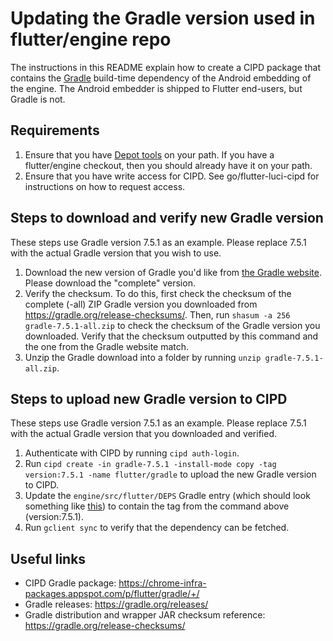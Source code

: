 # Updating the Gradle version used in flutter/engine repo

The instructions in this README explain how to create a CIPD package that
contains the [Gradle](https://gradle.org/) build-time dependency of the Android
embedding of the engine. The Android embedder is shipped to Flutter end-users,
but Gradle is not.

## Requirements

1. Ensure that you have
   [Depot tools](http://commondatastorage.googleapis.com/chrome-infra-docs/flat/depot_tools/docs/html/depot_tools_tutorial.html#_setting_up)
   on your path. If you have a flutter/engine checkout, then you should already
   have it on your path.
1. Ensure that you have write access for CIPD. See go/flutter-luci-cipd for
   instructions on how to request access.

## Steps to download and verify new Gradle version

These steps use Gradle version 7.5.1 as an example. Please replace 7.5.1 with
the actual Gradle version that you wish to use.

1. Download the new version of Gradle you'd like from
   [the Gradle website](https://gradle.org/releases/). Please download the
   "complete" version.
1. Verify the checksum. To do this, first check the checksum of the complete
   (-all) ZIP Gradle version you downloaded from
   https://gradle.org/release-checksums/. Then, run
   `shasum -a 256 gradle-7.5.1-all.zip` to check the checksum of the Gradle
   version you downloaded. Verify that the checksum outputted by this command
   and the one from the Gradle website match.
1. Unzip the Gradle download into a folder by running
   `unzip gradle-7.5.1-all.zip`.

## Steps to upload new Gradle version to CIPD

These steps use Gradle version 7.5.1 as an example. Please replace 7.5.1 with
the actual Gradle version that you downloaded and verified.

1. Authenticate with CIPD by running `cipd auth-login`.
1. Run
   `cipd create -in gradle-7.5.1 -install-mode copy -tag version:7.5.1 -name flutter/gradle`
   to upload the new Gradle version to CIPD.
1. Update the `engine/src/flutter/DEPS` Gradle entry (which should look
   something like
   [this](https://github.com/flutter/engine/blob/4caaab9f2502481b606b930abeea4a361022fa16/DEPS#L732-L743))
   to contain the tag from the command above (version:7.5.1).
1. Run `gclient sync` to verify that the dependency can be fetched.

## Useful links

- CIPD Gradle package:
  https://chrome-infra-packages.appspot.com/p/flutter/gradle/+/
- Gradle releases: https://gradle.org/releases/
- Gradle distribution and wrapper JAR checksum reference:
  https://gradle.org/release-checksums/
